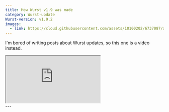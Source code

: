 ```yaml
---
title: How Wurst v1.9 was made
category: Wurst-update
Wurst-version: v1.9.2
images:
  - link: https://cloud.githubusercontent.com/assets/10100202/6737087/a73172a0-ce69-11e4-9339-7e05ea7758fc.jpg
---
```

I'm bored of writing posts about Wurst updates, so this one is a video instead.

<div class="embed-responsive embed-responsive-16by9">
  <iframe class="embed-responsive-item" src="https://www.youtube.com/embed/wQBe94ZXT6c"></iframe>
</div>
---
